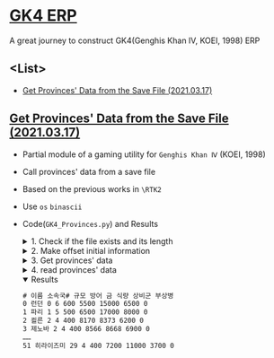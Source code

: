 # [GK4 ERP](/README.md#gk4-erp)

A great journey to construct GK4(Genghis Khan Ⅳ, KOEI, 1998) ERP


## \<List>

- [Get Provinces' Data from the Save File (2021.03.17)](#get-provinces-data-from-the-save-file-20210317)


## [Get Provinces' Data from the Save File (2021.03.17)](#list)

- Partial module of a gaming utility for `Genghis Khan Ⅳ` (KOEI, 1998)
- Call provinces' data from a save file
- Based on the previous works in `\RTK2`
- Use `os` `binascii`
- Code(`GK4_Provinces.py`) and Results
  <details>
    <summary>1. Check if the file exists and its length</summary>

  ```python
  path = ".\GK4\save1.gk"
  # print(os.path.isfile(path))                     # check if the save file exists

  filelenth = os.path.getsize(path)
  alpha = filelenth - 1344418                     # get the alpha that is added to the offset value
  ```
  </details>
  <details>
    <summary>2. Make offset initial information</summary>

  ```python
  province_offset_init = []
  province_offset_data = []
  province_num = 80                               # the maximum number of provinces = 80
  province_distance = 9298                        # each province has 9,298 bytes' data

  for i in list(range(0,80)) :
      province_offset_init.append(125916 + alpha + province_distance*i)
      province_offset_data.append(list(range(province_offset_init[i], province_offset_init[i] + province_distance)))

  # print(province_offset_init)
  # print(province_offset_data[0])
  ```
  </details>
  <details>
    <summary>3. Get provinces' data</summary>

  ```python
  with open(path,'rb') as f:
      province_raw_data = f.read()
      province_data = []

      for i in list(range(0, province_num)) :
          province_data_row = []

          for j in list(range(0, 138)) :          # try to get only core data
              province_data_row.append(province_raw_data[province_offset_data[i][j]])

          province_data.append(province_data_row)
  ```
  </details>
  <details>
    <summary>4. read provinces' data</summary>

  ```python
  print("# ", "이름           ", "소속국#", "규모", "방어", "금", "식량", "상비군", "부상병")

  for i in list(range(0, province_num)) :

      if province_data[i][0] == 255 :             # do not need to print empty data
          break

      print(province_data[i][0], " ", end='')                                 # province#
      print(bytes(province_data[i][1:22]).decode('cp949'), " ", end='')       # province name
      print(province_data[i][22], " ", end='')                                # country#
      print(province_data[i][23], " ", end='')                                # province scale
      print(province_data[i][24] + province_data[i][25]*256, " ", end='')     # province defence
      print(province_data[i][26] + province_data[i][27]*256, " ", end='')     # province gold
      print(province_data[i][28] + province_data[i][29]*256, " ", end='')     # province food
      print(province_data[i][30] + province_data[i][31]*256, " ", end='')     # province soldiers
      print(province_data[i][32] + province_data[i][33]*256)                  # province injured soldiers
  ```
  </details>
  <details open="">
    <summary>Results</summary>

  ```txt
  # 이름 소속국# 규모 방어 금 식량 상비군 부상병
  0 런던 0 6 600 5500 15000 6500 0
  1 파리 1 5 500 6500 17000 8000 0
  2 쾰른 2 4 400 8170 8373 6200 0
  3 제노바 2 4 400 8566 8668 6900 0
  ……
  51 히라이즈미 29 4 400 7200 11000 3700 0
  ```
  </details>
